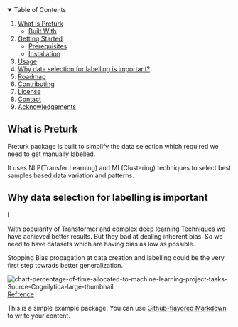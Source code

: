 <!-- PROJECT SHIELDS -->
<!--
*** I'm using markdown "reference style" links for readability.
*** Reference links are enclosed in brackets [ ] instead of parentheses ( ).
*** See the bottom of this document for the declaration of the reference variables
*** for contributors-url, forks-url, etc. This is an optional, concise syntax you may use.
*** https://www.markdownguide.org/basic-syntax/#reference-style-links
-->

<!--
[![Contributors][contributors-shield]][contributors-url]
[![Forks][forks-shield]][forks-url]
[![Stargazers][stars-shield]][stars-url]
[![Issues][issues-shield]][issues-url]
[![MIT License][license-shield]][license-url]
[![LinkedIn][linkedin-shield]][linkedin-url]
-->

<!-- PROJECT LOGO -->

<!--
<br />
<p align="center">
  <a href="https://github.com/othneildrew/Best-README-Template">
    <img src="images/logo.png" alt="Logo" width="80" height="80">
  </a>
  <h3 align="center">Best-README-Template</h3>
  <p align="center">
    An awesome README template to jumpstart your projects!
    <br />
    <a href="https://github.com/othneildrew/Best-README-Template"><strong>Explore the docs »</strong></a>
    <br />
    <br />
    <a href="https://github.com/othneildrew/Best-README-Template">View Demo</a>
    ·
    <a href="https://github.com/othneildrew/Best-README-Template/issues">Report Bug</a>
    ·
    <a href="https://github.com/othneildrew/Best-README-Template/issues">Request Feature</a>
  </p>
</p>
-->



<!-- TABLE OF CONTENTS -->
<details open="open">
  <summary>Table of Contents</summary>
  <ol>
    <li>
      <a href="#what-is-preturk">What is Preturk</a>
      <ul>
        <li><a href="#built-with">Built With</a></li>
      </ul>
    </li>
    <li>
      <a href="#getting-started">Getting Started</a>
      <ul>
        <li><a href="#prerequisites">Prerequisites</a></li>
        <li><a href="#installation">Installation</a></li>
      </ul>
    </li>
    <li><a href="#usage">Usage</a></li>
    <li><a href="#why-data-selection-for-labelling-is-important">Why data selection for labelling is important?</a></li>
    <li><a href="#roadmap">Roadmap</a></li>
    <li><a href="#contributing">Contributing</a></li>
    <li><a href="#license">License</a></li>
    <li><a href="#contact">Contact</a></li>
    <li><a href="#acknowledgements">Acknowledgements</a></li>
  </ol>
</details>


## What is Preturk

Preturk package is built to simplify the data selection which required we need to get manually labelled.

It uses NLP(Transfer Learning) and ML(Clustering) techniques to select best samples based data variation and patterns.


## Why data selection for labelling is important
l

With popularity of Transformer and complex deep learning Techniques we have achieved better results. But they bad at dealing inherent bias.
So we need to have datasets which are having bias as low as possible.

Stopping Bias propagation at data creation and labelling could be the very first step towrads better generalization.

![chart-percentage-of-time-allocated-to-machine-learning-project-tasks-Source-Cognilytica-large-thumbnail](https://user-images.githubusercontent.com/6544752/146891778-fa5175d4-8a6e-484c-aada-9082aa163372.png) [Refrence](https://www.cloudfactory.com/data-labeling-guide)



This is a simple example package. You can use
[Github-flavored Markdown](https://guides.github.com/features/mastering-markdown/)
to write your content.
